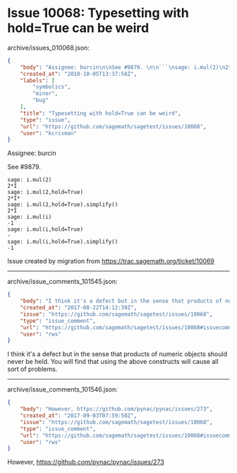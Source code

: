 # Issue 10068: Typesetting with hold=True can be weird

archive/issues_010068.json:
```json
{
    "body": "Assignee: burcin\n\nSee #9879. \n\n```\nsage: i.mul(2)\n2*I\nsage: i.mul(2,hold=True)\n2*I*\nsage: i.mul(2,hold=True).simplify()\n2*I\nsage: i.mul(i)\n-1\nsage: i.mul(i,hold=True)\n-\nsage: i.mul(i,hold=True).simplify()\n-1\n```\n\n\nIssue created by migration from https://trac.sagemath.org/ticket/10069\n\n",
    "created_at": "2010-10-05T13:37:58Z",
    "labels": [
        "symbolics",
        "minor",
        "bug"
    ],
    "title": "Typesetting with hold=True can be weird",
    "type": "issue",
    "url": "https://github.com/sagemath/sagetest/issues/10068",
    "user": "kcrisman"
}
```
Assignee: burcin

See #9879. 

```
sage: i.mul(2)
2*I
sage: i.mul(2,hold=True)
2*I*
sage: i.mul(2,hold=True).simplify()
2*I
sage: i.mul(i)
-1
sage: i.mul(i,hold=True)
-
sage: i.mul(i,hold=True).simplify()
-1
```


Issue created by migration from https://trac.sagemath.org/ticket/10069





---

archive/issue_comments_101545.json:
```json
{
    "body": "I think it's a defect but in the sense that products of numeric objects should never be held. You will find that using the above constructs will cause all sort of problems.",
    "created_at": "2017-08-22T14:12:39Z",
    "issue": "https://github.com/sagemath/sagetest/issues/10068",
    "type": "issue_comment",
    "url": "https://github.com/sagemath/sagetest/issues/10068#issuecomment-101545",
    "user": "rws"
}
```

I think it's a defect but in the sense that products of numeric objects should never be held. You will find that using the above constructs will cause all sort of problems.



---

archive/issue_comments_101546.json:
```json
{
    "body": "However, https://github.com/pynac/pynac/issues/273",
    "created_at": "2017-09-03T07:59:50Z",
    "issue": "https://github.com/sagemath/sagetest/issues/10068",
    "type": "issue_comment",
    "url": "https://github.com/sagemath/sagetest/issues/10068#issuecomment-101546",
    "user": "rws"
}
```

However, https://github.com/pynac/pynac/issues/273
